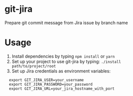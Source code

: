# git-jira
Prepare git commit message from Jira issue by branch name

# Usage
1. Install dependencies by typing `npm install` or `yarn`
2. Set up your project to use git-jira by typing: `./install path/to/project/root`
3. Set up Jira credentials as environment variables:
```
  export GIT_JIRA_USER=your_username
  export GIT_JIRA_PASSWORD=your_password
  export GIT_JIRA_URL=your_jira_hostname_with_port
```
